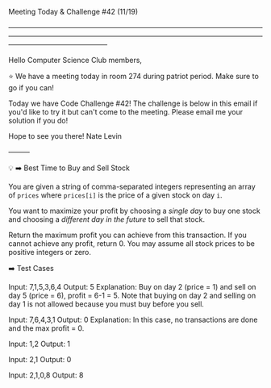 Meeting Today & Challenge #42 (11/19)

——————————————————————————————————————————————————————————————————————————————————————

Hello Computer Science Club members,

⭐️ We have a meeting today in room 274 during patriot period.
Make sure to go if you can!

Today we have Code Challenge #42! The challenge is below in this email if you'd like to try it but can't come to the meeting. Please email me your solution if you do!

Hope to see you there!
Nate Levin

———

💡 ➡️ Best Time to Buy and Sell Stock

You are given a string of comma-separated integers representing an array of `prices` where `prices[i]` is the price of a given stock on day `i`.

You want to maximize your profit by choosing a _single day_ to buy one stock and choosing a _different day in the future_ to sell that stock.

Return the maximum profit you can achieve from this transaction. If you cannot achieve any profit, return 0. You may assume all stock prices to be positive integers or zero.

➡️ Test Cases

Input: 7,1,5,3,6,4
Output: 5
Explanation: Buy on day 2 (price = 1) and sell on day 5 (price = 6), profit = 6-1 = 5.
Note that buying on day 2 and selling on day 1 is not allowed because you must buy before you sell.

Input: 7,6,4,3,1
Output: 0
Explanation: In this case, no transactions are done and the max profit = 0.

Input: 1,2
Output: 1

Input: 2,1
Output: 0

Input: 2,1,0,8
Output: 8
